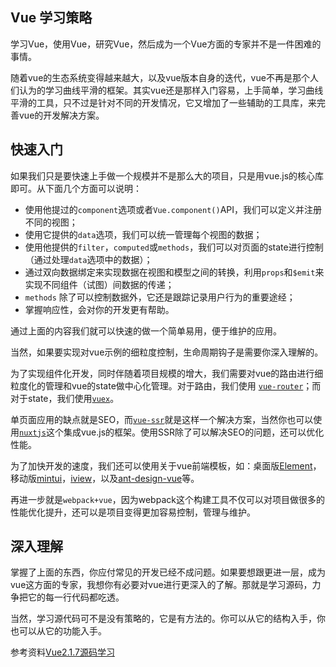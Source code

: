 ## Vue 学习策略

学习Vue，使用Vue，研究Vue，然后成为一个Vue方面的专家并不是一件困难的事情。

随着vue的生态系统变得越来越大，以及vue版本自身的迭代，vue不再是那个人们认为的学习曲线平滑的框架。其实vue还是那样入门容易，上手简单，学习曲线平滑的工具，只不过是针对不同的开发情况，它又增加了一些辅助的工具库，来完善vue的开发解决方案。

## 快速入门

如果我们只是要快速上手做一个规模并不是那么大的项目，只是用vue.js的核心库即可。从下面几个方面可以说明：

* 使用他提过的`component`选项或者`Vue.component()`API，我们可以定义并注册不同的视图；
* 使用它提供的`data`选项，我们可以统一管理每个视图的数据；
* 使用他提供的`filter`，`computed`或`methods`，我们可以对页面的state进行控制（通过处理`data`选项中的数据）；
* 通过双向数据绑定来实现数据在视图和模型之间的转换，利用`props`和`$emit`来实现不同组件（试图）间数据的传递；
* `methods` 除了可以控制数据外，它还是跟踪记录用户行为的重要途经；
* 掌握响应性，会对你的开发更有帮助。

通过上面的内容我们就可以快速的做一个简单易用，便于维护的应用。

当然，如果要实现对vue示例的细粒度控制，生命周期钩子是需要你深入理解的。

为了实现组件化开发，同时伴随着项目规模的增大，我们需要对vue的路由进行细粒度化的管理和vue的state做中心化管理。对于路由，我们使用 [`vue-router`](https://router.vuejs.org/)；而对于state，我们使用[`vuex`](https://vuex.vuejs.org/)。

单页面应用的缺点就是SEO，而[`vue-ssr`](https://ssr.vuejs.org/)就是这样一个解决方案，当然你也可以使用[`nuxtjs`](https://nuxtjs.org)这个集成vue.js的框架。使用SSR除了可以解决SEO的问题，还可以优化性能。

为了加快开发的速度，我们还可以使用关于vue前端模板，如：桌面版[Element](https://element.eleme.io/)，移动版[mintui](http://mint-ui.github.io/#!/en)，[iview](https://www.iviewui.com/)，以及[ant-design-vue](https://github.com/vueComponent/ant-design-vue)等。

再进一步就是`webpack+vue`，因为webpack这个构建工具不仅可以对项目做很多的性能优化提升，还可以是项目变得更加容易控制，管理与维护。

## 深入理解

掌握了上面的东西，你应付常见的开发已经不成问题。如果要想跟更进一层，成为vue这方面的专家，我想你有必要对vue进行更深入的了解。那就是学习源码，力争把它的每一行代码都吃透。

当然，学习源代码可不是没有策略的，它是有方法的。你可以从它的结构入手，你也可以从它的功能入手。

参考资料[Vue2.1.7源码学习](http://hcysun.me/2017/03/03/Vue%E6%BA%90%E7%A0%81%E5%AD%A6%E4%B9%A0/)

